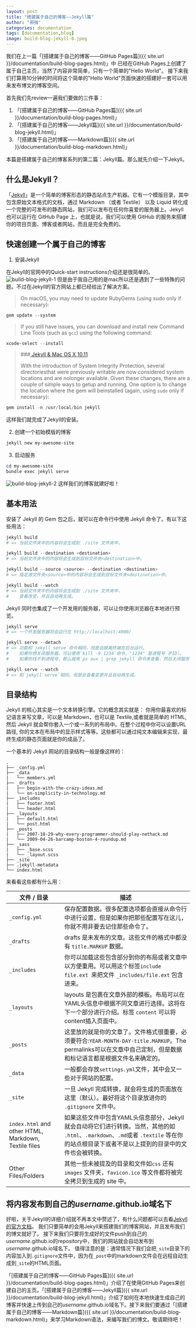 ```yaml
---
layout: post
title: "搭建属于自己的博客——Jekyll篇"
author: "郝强"
categories: documentation
tags: [documentation,blog]
image: build-blog-jekyll-0.jpeg
---
```


我们在上一篇「[搭建属于自己的博客——GitHub Pages篇]({{ site.url }}/documentation/build-blog-pages.html)」中
已经在GitHub Pages上创建了属于自己主页，当然了内容非常简单，只有一个简单的"Hello World"。
接下来我们打算用10分钟的时间将这个简单的"Hello World"页面快速的搭建好一套可以用来发布博文的博客空间。

首先我们先review一遍我们要做的三件事：

1. 「[搭建属于自己的博客——GitHub Pages篇]({{ site.url }}/documentation/build-blog-pages.html)」
2. 「[搭建属于自己的博客——Jekyll篇]({{ site.url }}/documentation/build-blog-jekyll.html)」
3. 「[搭建属于自己的博客——Markdown篇]({{ site.url }}/documentation/build-blog-markdown.html)」

本篇是搭建属于自己的博客系列的第二篇：Jekyll篇。那么就先介绍一下Jekyll。

## 什么是Jekyll？
「[Jekyll](https://jekyllrb.com/)」是一个简单的博客形态的静态站点生产机器。它有一个模版目录，其中包含原始文本格式的文档，通过 Markdown （或者 Textile） 以及 Liquid 转化成一个完整的可发布的静态网站，我们可以发布在任何你喜爱的服务器上。Jekyll 也可以运行在 GitHub Page 上，也就是说，我们可以使用 GitHub 的服务来搭建你的项目页面、博客或者网站，而且是完全免费的。

## 快速创建一个属于自己的博客
1. 安装Jekyll

在Jekyll的官网中的Quick-start instructions介绍还是很简单的。![build-blog-jekyll-1](../assets/img/build-blog-jekyll-1.png)
但是由于我自己用的是mac所以还是遇到了一些特殊的问题。不过在Jekyll的官方网站上都已经给出了解决方案。

> On macOS, you may need to update RubyGems (using sudo only if necessary):
```powershell
gem update --system
```

> If you still have issues, you can download and install new Command Line
> Tools (such as `gcc`) using the following command:

```powershell
xcode-select --install
```

> ###[ Jekyll & Mac OS X 10.11](https://jekyllrb.com/docs/troubleshooting/#jekyll--mac-os-x-1011)
>
> With the introduction of System Integrity Protection, several directoriesthat were previously writable are now considered system locations and are nolonger available. Given these changes, there are a couple of simple ways to getup and running. One option is to change the location where the gem will beinstalled (again, using `sudo` only if necessary):

```powershell
gem install -n /usr/local/bin jekyll
```

这样我们就完成了Jekyll的安装。

2. 创建一个初始模版的博客

```powershell
jekyll new my-awesome-site
```

3. 启动服务

```powershell
cd my-awesome-site
bundle exec jekyll serve
```

![build-blog-jekyll-2](../assets/img/build-blog-jekyll-2.png)
这样我们的博客就建好啦！

## 基本用法

安装了 Jekyll 的 Gem 包之后，就可以在命令行中使用 Jekyll 命令了。有以下这些用法：

```powershell
jekyll build
# => 当前文件夹中的内容将会生成到 ./site 文件夹中。

jekyll build --destination <destination>
# => 当前文件夹中的内容将会生成到目标文件夹<destination>中。

jekyll build --source <source> --destination <destination>
# => 指定源文件夹<source>中的内容将会生成到目标文件夹<destination>中。

jekyll build --watch
# => 当前文件夹中的内容将会生成到 ./site 文件夹中，
#    查看改变，并且自动再生成。
```

Jekyll 同时也集成了一个开发用的服务器，可以让你使用浏览器在本地进行预览。

```powershell
jekyll serve
# => 一个开发服务器将会运行在 http://localhost:4000/

jekyll serve --detach
# => 功能和`jekyll serve`命令相同，但是会脱离终端在后台运行。
#    如果你想关闭服务器，可以使用`kill -9 1234`命令，"1234" 是进程号（PID）。
#    如果你找不到进程号，那么就用`ps aux | grep jekyll`命令来查看，然后关闭服务器。

jekyll serve --watch
# => 和`jekyll serve`相同，但是会查看变更并且自动再生成。
```

## 目录结构

Jekyll 的核心其实是一个文本转换引擎。它的概念其实就是： 你用你最喜欢的标记语言来写文章，可以是 Markdown，也可以是 Textile,或者就是简单的 HTML, 然后 Jekyll 就会帮你套入一个或一系列的布局中。在整个过程中你可以设置URL路径, 你的文本在布局中的显示样式等等。这些都可以通过纯文本编辑来实现，最终生成的静态页面就是你的成品了。

一个基本的 Jekyll 网站的目录结构一般是像这样的：

```
.
├── _config.yml
├── _data
|   └── members.yml
├── _drafts
|   ├── begin-with-the-crazy-ideas.md
|   └── on-simplicity-in-technology.md
├── _includes
|   ├── footer.html
|   └── header.html
├── _layouts
|   ├── default.html
|   └── post.html
├── _posts
|   ├── 2007-10-29-why-every-programmer-should-play-nethack.md
|   └── 2009-04-26-barcamp-boston-4-roundup.md
├── _sass
|   ├── _base.scss
|   └── _layout.scss
├── _site
├── .jekyll-metadata
└── index.html
```

来看看这些都有什么用：

| 文件 / 目录                                  | 描述                                       |
| ---------------------------------------- | ---------------------------------------- |
| `_config.yml`                            | 保存配置数据。很多配置选项都会直接从命令行中进行设置，但是如果你把那些配置写在这儿，你就不用非要去记住那些命令了。 |
| `_drafts`                                | drafts 是未发布的文章。这些文件的格式中都没有 `title.MARKUP` 数据。 |
| `_includes`                              | 你可以加载这些包含部分到你的布局或者文章中以方便重用。可以用这个标签`include file.ext `来把文件 `_includes/file.ext` 包含进来。 |
| `_layouts`                               | layouts 是包裹在文章外部的模板。布局可以在YAML头信息中根据不同文章进行选择。这将在下一个部分进行介绍。标签  `content` 可以将content插入页面中。 |
| `_posts`                                 | 这里放的就是你的文章了。文件格式很重要，必须要符合:`YEAR-MONTH-DAY-title.MARKUP`。The permalinks可以在文章中自己定制，但是数据和标记语言都是根据文件名来确定的。 |
| `_data`                                  | 一般都会存放`settings.yml`文件，其中会又一些对于网站的配置。    |
| `_site`                                  | 一旦 Jekyll 完成转换，就会将生成的页面放在这里（默认）。最好将这个目录放进你的 `.gitignore` 文件中。 |
| `index.html` and other HTML, Markdown, Textile files | 如果这些文件中包含YAML头信息部分，Jekyll 就会自动将它们进行转换。当然，其他的如 `.html`、`.markdown`、`.md`或者 `.textile` 等在你的站点根目录下或者不是以上提到的目录中的文件也会被转换。 |
| Other Files/Folders                      | 其他一些未被提及的目录和文件如`css` 还有 `images` 文件夹，`favicon.ico` 等文件都将被完全拷贝到生成的 site 中。 |



## 将内容发布到自己的*username*.github.io域名下

好啦，关于Jekyll的详细介绍就不再本文中赘述了，有什么问题都可以去看[Jekyll的官方文档](https://jekyllrb.com/docs/home/)。
我们只要简单的会用Jekyll来搭建我们的博客网站，并且发布我们的博文就好了。
接下来我们只要将生成好的文件push到自己的*username*.github.io的repository中，我们的网站就会自动发布到*username*.github.io域名下。
值得注意的是：通常情况下我们会把`_site`目录下的内容加入到`.gitignore`文件中，因为在`_post`中的markdown文件会在远程自动生成到`_site`的HTML页面。

「[搭建属于自己的博客——GitHub Pages篇]({{ site.url }}/documentation/build-blog-pages.html)」介绍了在使用GitHub Pages来创建自己的主页。「[搭建属于自己的博客——Jekyll篇]({{ site.url }}/documentation/build-blog-jekyll.html)」介绍了如何在本地快速生成自己的博客并快速上传到自己的*username*.github.io域名下。接下来我们要通过「[搭建属于自己的博客——Markdown篇]({{ site.url }}/documentation/build-blog-markdown.html)」来学习Markdown语法，来编写我们的博文。敬请期待吧！

